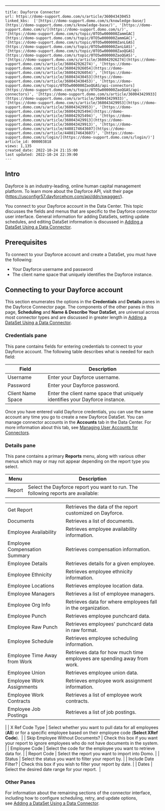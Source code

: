 ---
    title: Dayforce Connector
    url: https://domo-support.domo.com/s/article/360043430453
    linked_kbs:  ['[https://domo-support.domo.com/s/knowledge-base/](https://domo-support.domo.com/s/knowledge-base/)', '[https://domo-support.domo.com/s/](https://domo-support.domo.com/s/)', '[https://domo-support.domo.com/s/topic/0TO5w000000ZammGAC](https://domo-support.domo.com/s/topic/0TO5w000000ZammGAC)', '[https://domo-support.domo.com/s/topic/0TO5w000000ZanLGAS](https://domo-support.domo.com/s/topic/0TO5w000000ZanLGAS)', '[https://domo-support.domo.com/s/topic/0TO5w000000ZaoQGAS](https://domo-support.domo.com/s/topic/0TO5w000000ZaoQGAS)', '[https://domo-support.domo.com/s/article/360042926274](https://domo-support.domo.com/s/article/360042926274)', '[https://domo-support.domo.com/s/article/360042926054](https://domo-support.domo.com/s/article/360042926054)', '[https://domo-support.domo.com/s/article/360043430453](https://domo-support.domo.com/s/article/360043430453)', '[https://domo-support.domo.com/s/topic/0TO5w000000ZaoQGAS/api-connectors](https://domo-support.domo.com/s/topic/0TO5w000000ZaoQGAS/api-connectors)', '[https://domo-support.domo.com/s/article/360043429933](https://domo-support.domo.com/s/article/360043429933)', '[https://domo-support.domo.com/s/article/360043429953](https://domo-support.domo.com/s/article/360043429953)', '[https://domo-support.domo.com/s/article/360042925494](https://domo-support.domo.com/s/article/360042925494)', '[https://domo-support.domo.com/s/article/360043429913](https://domo-support.domo.com/s/article/360043429913)', '[https://domo-support.domo.com/s/article/4408174643607](https://domo-support.domo.com/s/article/4408174643607)', '[https://domo-support.domo.com/s/login/](https://domo-support.domo.com/s/login/)']
    article_id: 000003818
    views: 1,135
    created_date: 2022-10-24 21:15:00
    last updated: 2022-10-24 22:39:00
    ---



Intro
-----


Dayforce is an industry-leading, online human capital management platform. To learn more about the Dayforce API, visit their page (<https://usconfigr57.dayforcehcm.com/api/ddn/swagger/>).


You connect to your Dayforce account in the Data Center. This topic discusses the fields and menus that are specific to the Dayforce connector user interface. General information for adding DataSets, setting update schedules, and editing DataSet information is discussed in [Adding a DataSet Using a Data Connector](/s/article/360042926274).


Prerequisites
-------------


To connect to your Dayforce account and create a DataSet, you must have the following:


* Your Dayforce username and password
* The client name space that uniquely identifies the Dayforce instance.


Connecting to your Dayforce account
-----------------------------------


This section enumerates the options in the **Credentials** and **Details** panes in the Dayforce Connector page. The components of the other panes in this page, **Scheduling** and **Name & Describe Your DataSet**, are universal across most connector types and are discussed in greater length in [Adding a DataSet Using a Data Connector](/s/article/360042926274 "Adding a DataSet Using a Data Connector").


### Credentials pane


This pane contains fields for entering credentials to connect to your Dayforce account. The following table describes what is needed for each field:  




| Field | Description |
| --- | --- |
| Username | Enter your Dayforce username. |
| Password | Enter your Dayforce password. |
| Client Name Space | Enter the client name space that uniquely identifies your Dayforce instance. |


Once you have entered valid Dayforce credentials, you can use the same account any time you go to create a new Dayforce DataSet. You can manage connector accounts in the **Accounts** tab in the Data Center. For more information about this tab, see [Managing User Accounts for Connectors](/s/article/360042926054 "Managing User Accounts for Connectors").


### Details pane


This pane contains a primary **Reports** menu, along with various other menus which may or may not appear depending on the report type you select.




| Menu | Description |
| --- | --- |
| Report | Select the Dayforce report you want to run. The following reports are available:

|  |  |
| --- | --- |
| Get Report | Retrieves the data of the report customized on Dayforce. |
| Documents | Retrieves a list of documents. |
| Employee Availability | Retrieves employee availability information. |
| Employee Compensation Summary | Retrieves compensation information. |
| Employee Details | Retrieves details for a given employee. |
| Employee Ethnicity | Retrieves employee ethnicity information. |
| Employee Locations | Retrieves employee location data. |
| Employee Managers | Retrieves a list of employee managers.  |
| Employee Org Info | Retrieves data for where employees fall in the organization. |
| Employee Punch | Retrieves employee punchcard data.  |
| Employee Raw Punch | Retrieves employees' punchcard data in raw format. |
| Employee Schedule | Retrieves employee scheduling information. |
| Employee Time Away from Work | Retrieves data for how much time employees are spending away from work. |
| Employee Union | Retrieves employee union data. |
| Employee Work Assignments | Retrieves employee work assignment information. |
| Employee Work Contracts | Retrieves a list of employee work contracts. |
| Employee Job Postings | Retrieves a list of job postings. |

 |
| X Ref Code Type | Select whether you want to pull data for all employees (**All**) or for a specific employee based on their employee code (**Select XRef Code**).  |
| Skip Employee Without Documents? | Check this box if you want your report to ignore employees who do not have documents in the system. |
| Employee Code | Select the code for the employee you want to retrieve data for. |
| Report Code | Select the report you want to import into Domo. |
| Status | Select the status you want to filter your report by. |
| Include Date Filter? | Check this box if you wish to filter your report by date. |
| Dates | Select the desired date range for your report.  |


### Other Panes


For information about the remaining sections of the connector interface, including how to configure scheduling, retry, and update options, see [Adding a DataSet Using a Data Connector](/s/article/360042926274).


